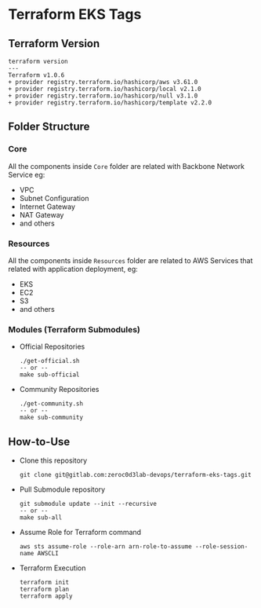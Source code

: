 # Terraform EKS Tags

## Terraform Version

```
terraform version
---
Terraform v1.0.6
+ provider registry.terraform.io/hashicorp/aws v3.61.0
+ provider registry.terraform.io/hashicorp/local v2.1.0
+ provider registry.terraform.io/hashicorp/null v3.1.0
+ provider registry.terraform.io/hashicorp/template v2.2.0
```

## Folder Structure

### **Core**

All the components inside `Core` folder are related with Backbone Network Service eg:

- VPC
- Subnet Configuration
- Internet Gateway
- NAT Gateway
- and others

### **Resources**

All the components inside `Resources` folder are related to AWS Services that related with application deployment, eg:

- EKS
- EC2
- S3
- and others

### **Modules (Terraform Submodules)**

- Official Repositories

  ```
  ./get-official.sh
  -- or --
  make sub-official
  ```

- Community Repositories

  ```
  ./get-community.sh
  -- or --
  make sub-community
  ```

## How-to-Use

- Clone this repository

  ```
  git clone git@gitlab.com:zeroc0d3lab-devops/terraform-eks-tags.git
  ```

- Pull Submodule repository

  ```
  git submodule update --init --recursive
  -- or --
  make sub-all
  ```

- Assume Role for Terraform command

  ```
  aws sts assume-role --role-arn arn-role-to-assume --role-session-name AWSCLI
  ```

- Terraform Execution
  ```
  terraform init
  terraform plan
  terraform apply
  ```
